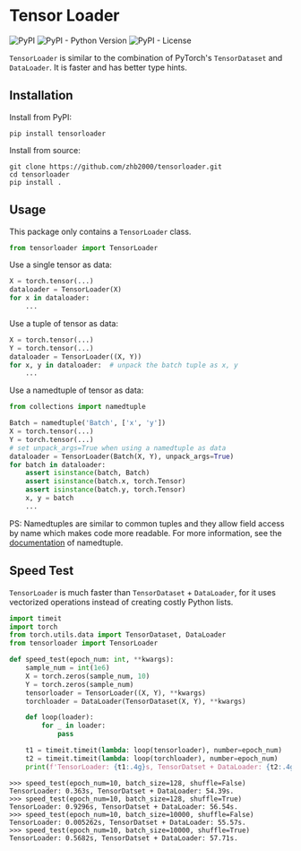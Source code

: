 # Tensor Loader

![PyPI](https://img.shields.io/pypi/v/tensorloader?logo=pypi&logoColor=white) ![PyPI - Python Version](https://img.shields.io/pypi/pyversions/tensorloader?logo=python&logoColor=white) ![PyPI - License](https://img.shields.io/pypi/l/tensorloader)

`TensorLoader` is similar to the combination of PyTorch's `TensorDataset` and `DataLoader`. It is faster and has better type hints.

## Installation

Install from PyPI:

```shell
pip install tensorloader
```

Install from source:

```shell
git clone https://github.com/zhb2000/tensorloader.git
cd tensorloader
pip install .
```

## Usage

This package only contains a `TensorLoader` class.

```python
from tensorloader import TensorLoader
```

Use a single tensor as data:

```python
X = torch.tensor(...)
dataloader = TensorLoader(X)
for x in dataloader:
    ...
```

Use a tuple of tensor as data:

```python
X = torch.tensor(...)
Y = torch.tensor(...)
dataloader = TensorLoader((X, Y))
for x, y in dataloader:  # unpack the batch tuple as x, y
    ...
```

Use a namedtuple of tensor as data:

```python
from collections import namedtuple

Batch = namedtuple('Batch', ['x', 'y'])
X = torch.tensor(...)
Y = torch.tensor(...)
# set unpack_args=True when using a namedtuple as data
dataloader = TensorLoader(Batch(X, Y), unpack_args=True)
for batch in dataloader:
    assert isinstance(batch, Batch)
    assert isinstance(batch.x, torch.Tensor)
    assert isinstance(batch.y, torch.Tensor)
    x, y = batch
    ...
```

PS: Namedtuples are similar to common tuples and they allow field access by name which makes code more readable. For more information, see the [documentation](https://docs.python.org/3/library/collections.html#collections.namedtuple) of namedtuple.

## Speed Test

`TensorLoader` is much faster than `TensorDataset` + `DataLoader`, for it uses vectorized operations instead of creating costly Python lists.

```python
import timeit
import torch
from torch.utils.data import TensorDataset, DataLoader
from tensorloader import TensorLoader

def speed_test(epoch_num: int, **kwargs):
    sample_num = int(1e6)
    X = torch.zeros(sample_num, 10)
    Y = torch.zeros(sample_num)
    tensorloader = TensorLoader((X, Y), **kwargs)
    torchloader = DataLoader(TensorDataset(X, Y), **kwargs)

    def loop(loader):
        for _ in loader:
            pass

    t1 = timeit.timeit(lambda: loop(tensorloader), number=epoch_num)
    t2 = timeit.timeit(lambda: loop(torchloader), number=epoch_num)
    print(f'TensorLoader: {t1:.4g}s, TensorDatset + DataLoader: {t2:.4g}s.')
```

```
>>> speed_test(epoch_num=10, batch_size=128, shuffle=False)
TensorLoader: 0.363s, TensorDatset + DataLoader: 54.39s.
>>> speed_test(epoch_num=10, batch_size=128, shuffle=True)
TensorLoader: 0.9296s, TensorDatset + DataLoader: 56.54s.
>>> speed_test(epoch_num=10, batch_size=10000, shuffle=False)
TensorLoader: 0.005262s, TensorDatset + DataLoader: 55.57s.
>>> speed_test(epoch_num=10, batch_size=10000, shuffle=True)
TensorLoader: 0.5682s, TensorDatset + DataLoader: 57.71s.
```
